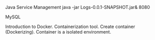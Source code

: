 
Java Service Management
  java -jar Logs-0.0.1-SNAPSHOT.jar&
        8080

  MySQL

Introduction to Docker.
  Containerization tool.
  Create container (Dockerizing).
  Container is a isolated environment.
